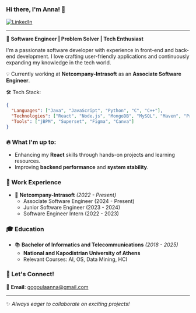 ### Hi there, I'm Anna! 👋

[![LinkedIn](https://img.shields.io/badge/LinkedIn-Profile-blue?style=flat-square&logo=linkedin)](https://www.linkedin.com/in/anna-gogoula-5496a3209/)

---

🚀 **Software Engineer | Problem Solver | Tech Enthusiast**

I'm a passionate software developer with experience in front-end and back-end development. I love crafting user-friendly applications and continuously expanding my knowledge in the tech world. 

💡 Currently working at **Netcompany-Intrasoft** as an **Associate Software Engineer**.

🛠️ Tech Stack:

```json
{
  "Languages": ["Java", "JavaScript", "Python", "C", "C++"],
  "Technologies": ["React", "Node.js", "MongoDB", "MySQL", "Maven", "PrimeFaces"],
  "Tools": ["jBPM", "Superset", "Figma", "Canva"]
}
```

### 🔥 What I'm up to:
- Enhancing my **React** skills through hands-on projects and learning resources.
- Improving **backend performance** and **system stability**.

### 📜 Work Experience
- 🏢 **Netcompany-Intrasoft** *(2022 - Present)*  
  - Associate Software Engineer (2024 - Present)
  - Junior Software Engineer (2023 - 2024)
  - Software Engineer Intern (2022 - 2023)

### 🎓 Education
- 📚 **Bachelor of Informatics and Telecommunications** *(2018 - 2025)*
  - **National and Kapodistrian University of Athens**
  - Relevant Courses: AI, OS, Data Mining, HCI

### 🎯 Let's Connect!
📩 **Email**: [gogoulaanna@gmail.com](mailto:gogoulaanna@gmail.com)  

---

✨ _Always eager to collaborate on exciting projects!_
